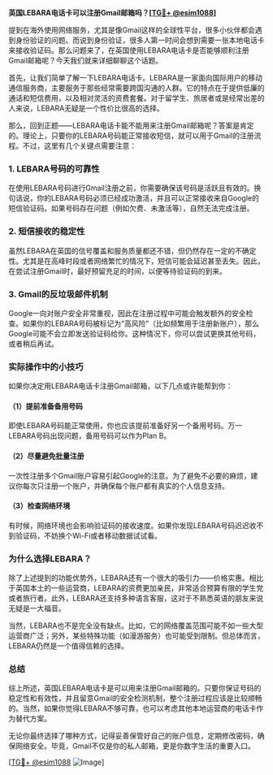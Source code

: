 **英国LEBARA电话卡可以注册Gmail邮箱吗？[[TG💪+ @esim1088](https://t.me/s/esim1088)]**

提到在海外使用网络服务，尤其是像Gmail这样的全球性平台，很多小伙伴都会遇到身份验证的问题。而说到身份验证，很多人第一时间会想到需要一张本地电话卡来接收验证码。那么问题来了，在英国使用LEBARA电话卡是否能够顺利注册Gmail邮箱呢？今天我们就来详细聊聊这个话题。

首先，让我们简单了解一下LEBARA电话卡。LEBARA是一家面向国际用户的移动通信服务商，主要服务于那些经常需要跨国沟通的人群。它的特点在于提供低廉的通话和短信费用，以及相对灵活的资费套餐。对于留学生、旅居者或是经常出差的人来说，LEBARA无疑是一个性价比很高的选择。

那么，回到正题——LEBARA电话卡能不能用来注册Gmail邮箱呢？答案是肯定的。理论上，只要你的LEBARA号码能正常接收短信，就可以用于Gmail的注册流程。不过，这里有几个关键点需要注意：

### 1. **LEBARA号码的可靠性**
在使用LEBARA号码进行Gmail注册之前，你需要确保该号码是活跃且有效的。换句话说，你的LEBARA号码必须已经成功激活，并且可以正常接收来自Google的短信验证码。如果号码存在问题（例如欠费、未激活等），自然无法完成注册。

### 2. **短信接收的稳定性**
虽然LEBARA在英国的信号覆盖和服务质量都还不错，但仍然存在一定的不确定性。尤其是在高峰时段或者网络繁忙的情况下，短信可能会延迟甚至丢失。因此，在尝试注册Gmail时，最好预留充足的时间，以便等待验证码的到来。

### 3. **Gmail的反垃圾邮件机制**
Google一向对账户安全非常重视，因此在注册过程中可能会触发额外的安全检查。如果你的LEBARA号码被标记为“高风险”（比如频繁用于注册新账户），那么Google可能不会立即发送验证码给你。这种情况下，你可以尝试更换其他号码，或者稍后再试。

### 实际操作中的小技巧

如果你决定用LEBARA电话卡注册Gmail邮箱，以下几点或许能帮到你：

#### （1）提前准备备用号码
即使LEBARA号码能正常使用，你也应该提前准备好另一个备用号码。万一LEBARA号码出现问题，备用号码可以作为Plan B。

#### （2）尽量避免批量注册
一次性注册多个Gmail账户容易引起Google的注意。为了避免不必要的麻烦，建议你每次只注册一个账户，并确保每个账户都有真实的个人信息支持。

#### （3）检查网络环境
有时候，网络环境也会影响验证码的接收速度。如果你发现LEBARA号码迟迟收不到验证码，不妨换个Wi-Fi或者移动数据试试看。

### 为什么选择LEBARA？

除了上述提到的功能优势外，LEBARA还有一个很大的吸引力——价格实惠。相比于英国本土的一些运营商，LEBARA的资费更加亲民，非常适合预算有限的学生党或者旅行者。此外，LEBARA还支持多种语言客服，这对于不熟悉英语的朋友来说无疑是一大福音。

当然，LEBARA也不是完全没有缺点。比如，它的网络覆盖范围可能不如一些大型运营商广泛；另外，某些特殊功能（如漫游服务）也可能受到限制。但总体而言，LEBARA仍然是一个值得信赖的选择。

### 总结

综上所述，英国LEBARA电话卡是可以用来注册Gmail邮箱的。只要你保证号码的稳定性和有效性，并且留意Gmail的安全检测机制，整个注册过程应该是比较顺畅的。当然，如果你觉得LEBARA不够可靠，也可以考虑其他本地运营商的电话卡作为替代方案。

无论你最终选择了哪种方式，记得妥善保管好自己的账户信息，定期修改密码，确保网络安全。毕竟，Gmail不仅是你的私人邮箱，更是你数字生活的重要入口。

[[TG💪+ @esim1088](https://t.me/s/esim1088) ![Image](https://i.postimg.cc/4NQfJmqS/Snipaste-2025-05-13-00-14-12.png)]